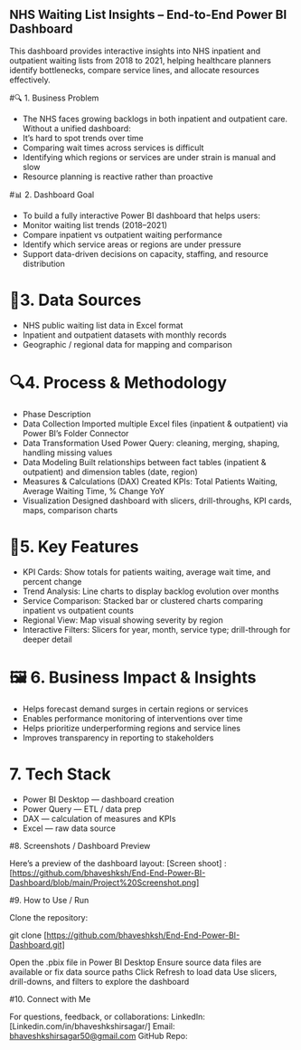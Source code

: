 ## NHS Waiting List Insights – End-to-End Power BI Dashboard

This dashboard provides interactive insights into NHS inpatient and outpatient waiting lists from 2018 to 2021, helping healthcare planners identify bottlenecks, compare service lines, and allocate resources effectively.

#🔍 1. Business Problem

  * The NHS faces growing backlogs in both inpatient and outpatient care. Without a unified dashboard:
  * It’s hard to spot trends over time
  * Comparing wait times across services is difficult
  * Identifying which regions or services are under strain is manual and slow
  * Resource planning is reactive rather than proactive

#📊 2. Dashboard Goal

  * To build a fully interactive Power BI dashboard that helps users:
  * Monitor waiting list trends (2018–2021)
  * Compare inpatient vs outpatient waiting performance
  * Identify which service areas or regions are under pressure
  * Support data-driven decisions on capacity, staffing, and resource distribution

# 📂3. Data Sources

  * NHS public waiting list data in Excel format
  * Inpatient and outpatient datasets with monthly records
  * Geographic / regional data for mapping and comparison

# 🔍4. Process & Methodology

  * Phase	Description
  * Data Collection	Imported multiple Excel files (inpatient & outpatient) via Power BI’s Folder Connector
  * Data Transformation	Used Power Query: cleaning, merging, shaping, handling missing values
  * Data Modeling	Built relationships between fact tables (inpatient & outpatient) and dimension tables (date, region)
  * Measures & Calculations (DAX)	Created KPIs: Total Patients Waiting, Average Waiting Time, % Change YoY
  * Visualization	Designed dashboard with slicers, drill-throughs, KPI cards, maps, comparison charts
    
# 🔑5. Key Features

  * KPI Cards: Show totals for patients waiting, average wait time, and percent change
  * Trend Analysis: Line charts to display backlog evolution over months
  * Service Comparison: Stacked bar or clustered charts comparing inpatient vs outpatient counts
  * Regional View: Map visual showing severity by region
  * Interactive Filters: Slicers for year, month, service type; drill-through for deeper detail
    
# 🖼️ 6. Business Impact & Insights

  * Helps forecast demand surges in certain regions or services
  * Enables performance monitoring of interventions over time
  * Helps prioritize underperforming regions and service lines
  * Improves transparency in reporting to stakeholders

# 7. Tech Stack

  * Power BI Desktop — dashboard creation
  * Power Query — ETL / data prep
  * DAX — calculation of measures and KPIs
  * Excel — raw data source

#8. Screenshots / Dashboard Preview

Here’s a preview of the dashboard layout:
[Screen shoot] : [https://github.com/bhaveshksh/End-End-Power-BI-Dashboard/blob/main/Project%20Screenshot.png]

#9. How to Use / Run

Clone the repository:

git clone [https://github.com/bhaveshksh/End-End-Power-BI-Dashboard.git]

Open the .pbix file in Power BI Desktop
Ensure source data files are available or fix data source paths
Click Refresh to load data
Use slicers, drill-downs, and filters to explore the dashboard


#10. Connect with Me

For questions, feedback, or collaborations:
LinkedIn: [Linkedin.com/in/bhaveshkshirsagar/]
Email: bhaveshkshirsagar50@gmail.com
GitHub Repo: 

